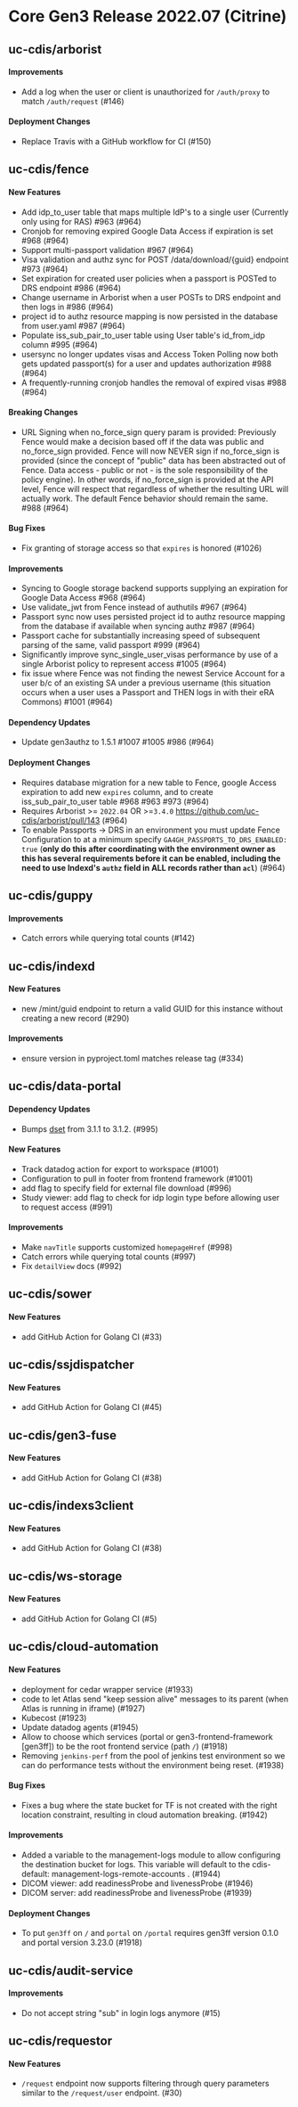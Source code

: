 # Core Gen3 Release 2022.07 (Citrine)

## uc-cdis/arborist

#### Improvements
  - Add a log when the user or client is unauthorized for `/auth/proxy` to 
    match `/auth/request` (#146)

#### Deployment Changes
  - Replace Travis with a GitHub workflow for CI (#150)

## uc-cdis/fence

#### New Features
  - Add idp_to_user table that maps multiple IdP's to a single user (Currently 
    only using for RAS) #963 (#964)
  - Cronjob for removing expired Google Data Access if expiration is set #968 
    (#964)
  - Support multi-passport validation #967 (#964)
  - Visa validation and authz sync for POST /data/download/{guid} endpoint #973 
    (#964)
  - Set expiration for created user policies when a passport is POSTed to DRS 
    endpoint #986 (#964)
  - Change username in Arborist when a user POSTs to DRS endpoint and then logs 
    in #986 (#964)
  - project id to authz resource mapping is now persisted in the database from 
    user.yaml #987 (#964)
  - Populate iss_sub_pair_to_user table using User table's id_from_idp column 
    #995 (#964)
  - usersync no longer updates visas and Access Token Polling now both gets 
    updated passport(s) for a user and updates authorization #988 (#964)
  - A frequently-running cronjob handles the removal of expired visas #988 
    (#964)

#### Breaking Changes
  - URL Signing when no_force_sign query param is provided: Previously Fence 
    would make a decision based off if the data was public and no_force_sign 
    provided. Fence will now NEVER sign if no_force_sign is provided (since the 
    concept of "public" data has been abstracted out of Fence. Data access - 
    public or not - is the sole responsibility of the policy engine). In other 
    words, if no_force_sign is provided at the API level, Fence will respect 
    that regardless of whether the resulting URL will actually work. The 
    default Fence behavior should remain the same. #988 (#964)

#### Bug Fixes
  - Fix granting of storage access so that `expires` is honored (#1026)

#### Improvements
  - Syncing to Google storage backend supports supplying an expiration for 
    Google Data Access #968 (#964)
  - Use validate_jwt from Fence instead of authutils #967 (#964)
  - Passport sync now uses persisted project id to authz resource mapping from 
    the database if available when syncing authz #987 (#964)
  - Passport cache for substantially increasing speed of subsequent parsing of 
    the same, valid passport #999 (#964)
  - Significantly improve sync_single_user_visas performance by use of a single 
    Arborist policy to represent access #1005 (#964)
  - fix issue where Fence was not finding the newest Service Account for a user 
    b/c of an existing SA under a previous username (this situation occurs when 
    a user uses a Passport and THEN logs in with their eRA Commons) #1001 (#964)

#### Dependency Updates
  - Update gen3authz to 1.5.1 #1007 #1005 #986 (#964)

#### Deployment Changes
  - Requires database migration for a new table to Fence, google Access 
    expiration to add new `expires` column, and to create iss_sub_pair_to_user 
    table #968 #963 #973 (#964)
  - Requires Arborist >= `2022.04` OR >=`3.4.0` 
    https://github.com/uc-cdis/arborist/pull/143 (#964)
  - To enable Passports -> DRS in an environment you must update Fence 
    Configuration to at a minimum specify `GA4GH_PASSPORTS_TO_DRS_ENABLED: 
    true` (**only do this after coordinating with the environment owner as this 
    has several requirements before it can be enabled, including the need to 
    use Indexd's `authz` field in ALL records rather than `acl`**) (#964)

## uc-cdis/guppy

#### Improvements
  - Catch errors while querying total counts (#142)

## uc-cdis/indexd

#### New Features
  - new /mint/guid endpoint to return a valid GUID for this instance without 
    creating a new record (#290)

#### Improvements
  - ensure version in pyproject.toml matches release tag (#334)

## uc-cdis/data-portal

#### Dependency Updates
  - Bumps [dset](https://github.com/lukeed/dset) from 3.1.1 to 3.1.2. (#995)

#### New Features
  - Track datadog action for export to workspace (#1001)
  - Configuration to pull in footer from frontend framework (#1001)
  - add flag to specify field for external file download (#996)
  - Study viewer: add flag to check for idp login type before allowing user to 
    request access (#991)

#### Improvements
  - Make `navTitle` supports customized `homepageHref` (#998)
  - Catch errors while querying total counts (#997)
  - Fix `detailView` docs (#992)

## uc-cdis/sower

#### New Features
  - add GitHub Action for Golang CI (#33)

## uc-cdis/ssjdispatcher

#### New Features
  - add GitHub Action for Golang CI (#45)

## uc-cdis/gen3-fuse

#### New Features
  - add GitHub Action for Golang CI (#38)

## uc-cdis/indexs3client

#### New Features
  - add GitHub Action for Golang CI (#38)

## uc-cdis/ws-storage

#### New Features
  - add GitHub Action for Golang CI (#5)

## uc-cdis/cloud-automation

#### New Features
  - deployment for cedar wrapper service (#1933)
  - code to let Atlas send "keep session alive" messages to its parent (when 
    Atlas is running in iframe) (#1927)
  - Kubecost (#1923)
  - Update datadog agents (#1945)
  - Allow to choose which services (portal or gen3-frontend-framework [gen3ff]) 
    to be the root frontend service (path `/`) (#1918)
  - Removing `jenkins-perf` from the pool of jenkins test environment so we can 
    do performance tests without the environment being reset. (#1938)

#### Bug Fixes
  - Fixes a bug where the state bucket for TF is not created with the right 
    location constraint, resulting in cloud automation breaking. (#1942)

#### Improvements
  - Added a variable to the management-logs module to allow configuring the 
    destination bucket for logs. This variable will default to the 
    cdis-default: management-logs-remote-accounts . (#1944)
  - DICOM viewer: add readinessProbe and livenessProbe (#1946)
  - DICOM server: add readinessProbe and livenessProbe (#1939)

#### Deployment Changes
  - To put `gen3ff` on `/` and `portal` on `/portal` requires gen3ff version 
    0.1.0 and portal version 3.23.0 (#1918)

## uc-cdis/audit-service

#### Improvements
  - Do not accept string "sub" in login logs anymore (#15)

## uc-cdis/requestor

#### New Features
  - `/request` endpoint now supports filtering through query parameters similar 
    to the `/request/user` endpoint. (#30)

